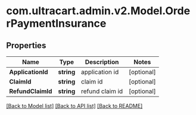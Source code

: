 # com.ultracart.admin.v2.Model.OrderPaymentInsurance
## Properties

Name | Type | Description | Notes
------------ | ------------- | ------------- | -------------
**ApplicationId** | **string** | application id | [optional] 
**ClaimId** | **string** | claim id | [optional] 
**RefundClaimId** | **string** | refund claim id | [optional] 


[[Back to Model list]](../README.md#documentation-for-models) [[Back to API list]](../README.md#documentation-for-api-endpoints) [[Back to README]](../README.md)

